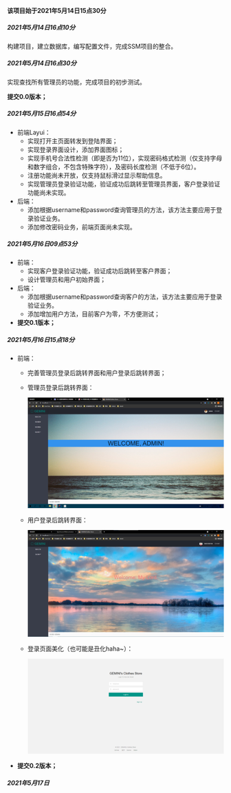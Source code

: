 #### 该项目始于2021年5月14日15点30分

##### 2021年5月14日16点10分

构建项目，建立数据库，编写配置文件，完成SSM项目的整合。

##### 2021年5月14日16点30分

实现查找所有管理员的功能，完成项目的初步测试。

**提交0.0版本；**

##### 2021年5月15日16点54分

- 前端Layui：
  - 实现打开主页面转发到登陆界面；
  - 实现登录界面设计，添加界面图标；
  - 实现手机号合法性检测（即是否为11位），实现密码格式检测（仅支持字母和数字组合，不包含特殊字符），及密码长度检测（不低于6位）。
  - 注册功能尚未开放，仅支持鼠标滑过显示帮助信息。
  - 实现管理员登录验证功能，验证成功后跳转至管理员界面，客户登录验证功能尚未实现。
- 后端：
  - 添加根据username和password查询管理员的方法，该方法主要应用于登录验证业务。
  - 添加修改密码业务，前端页面尚未实现。

##### 2021年5月16日09点53分

- 前端：
  - 实现客户登录验证功能，验证成功后跳转至客户界面；
  - 设计管理员和用户初始界面；
- 后端：
  - 添加根据username和password查询客户的方法，该方法主要应用于登录验证业务。
  - 添加增加用户方法，目前客户为零，不方便测试；
- **提交0.1版本；**

##### 2021年5月16日15点18分

- 前端：

  - 完善管理员登录后跳转界面和用户登录后跳转界面；

  - 管理员登录后跳转界面：

    ![image-20210516162047491](noteImages/image-20210516162047491.png)

  - 用户登录后跳转界面：

    ![image-20210516170329196](noteImages/image-20210516170329196.png)

  - 登录页面美化（也可能是丑化haha~）：

    ![image-20210516170420122](noteImages/image-20210516170420122.png)

- **提交0.2版本；**

##### 2021年5月17日